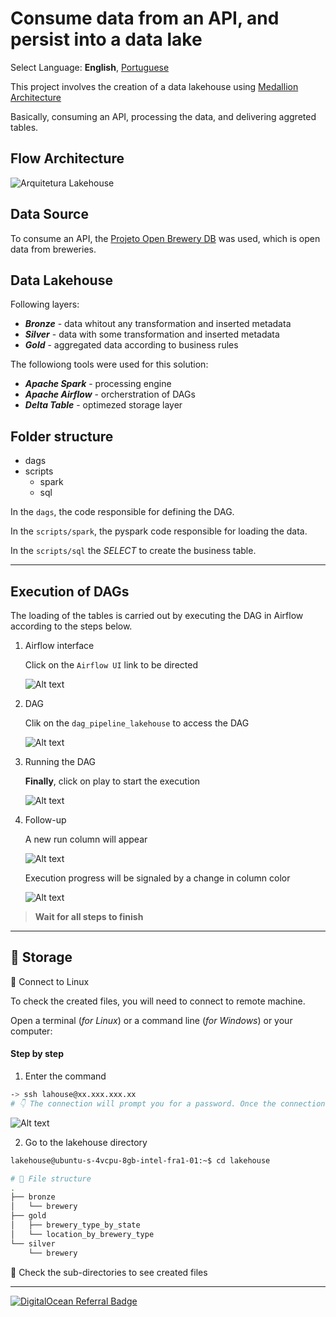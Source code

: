 # Consume data from an API, and persist into a data lake 

Select Language: **English**, [Portuguese](https://github.com/jeffersondasilvamartins/pipeline-lakehouse-brewery)

This project involves the creation of a data lakehouse using  [Medallion Architecture](https://www.databricks.com/glossary/medallion-architecture)

Basically, consuming an API, processing the data, and delivering aggreted tables.

## Flow Architecture
![Arquitetura Lakehouse](img/img_architetura.png)

## Data Source
To consume an API, the [Projeto Open Brewery DB](https://www.openbrewerydb.org/) was used, which is open data from breweries.

## Data Lakehouse
Following layers:

- ***Bronze*** - data whitout any transformation and inserted metadata
- ***Silver*** - data with some transformation and inserted metadata
- ***Gold*** - aggregated data according to business rules

The followiong tools were used for this solution:
- ***Apache Spark*** - processing engine 
- ***Apache Airflow*** - orcherstration of DAGs
- ***Delta Table*** - optimezed storage layer

## Folder structure
* dags
* scripts
    * spark
    * sql


In the `dags`, the code responsible for defining the DAG.

In the `scripts/spark`, the pyspark code responsible for loading the data.

In the `scripts/sql` the *SELECT* to create the business table. 


***

## Execution of DAGs
The loading of the tables is carried out by executing the DAG in Airflow according to the steps below.

1. Airflow interface <p>
Click on the `Airflow UI` link to be directed<p>
![Alt text](img/airflow_01.png)

2. DAG<p>
Clik on the `dag_pipeline_lakehouse` to access the DAG<p>
![Alt text](img/airflow_10.png)
3. Running the DAG<p>
**Finally**, click on play to start the execution <p>
![Alt text](img/airflow_14.png)
4. Follow-up<p>
A new run column will appear<p>
![Alt text](img/airflow_15.png)<p>
Execution progress will be signaled by a change in column color<p>
![Alt text](img/airflow_16.png)

> **Wait for all steps to finish**


***
## :rocket: Storage

:closed_lock_with_key: Connect to Linux<p>
To check the created files, you will need to connect to remote machine.

Open a terminal (*for Linux*) or a command line (*for Windows*) or your computer:

#### Step by step 
1. Enter the command
```bash
-> ssh lahouse@xx.xxx.xxx.xx
# 👇 The connection will prompt you for a password. Once the connection is established, your prompt should according to the screen. 👇
```
![Alt text](img/airflow_13.png)

2. Go to the lakehouse directory
```bash
lakehouse@ubuntu-s-4vcpu-8gb-intel-fra1-01:~$ cd lakehouse

# 📁 File structure
.
├── bronze
│   └── brewery
├── gold
│   ├── brewery_type_by_state
│   └── location_by_brewery_type
└── silver
    └── brewery
```
📌 Check the sub-directories to see created files
***

<a href="https://www.digitalocean.com/?refcode=20e91ebaafe6&utm_campaign=Referral_Invite&utm_medium=Referral_Program&utm_source=badge"><img src="https://web-platforms.sfo2.cdn.digitaloceanspaces.com/WWW/Badge%201.svg" alt="DigitalOcean Referral Badge" /></a>
